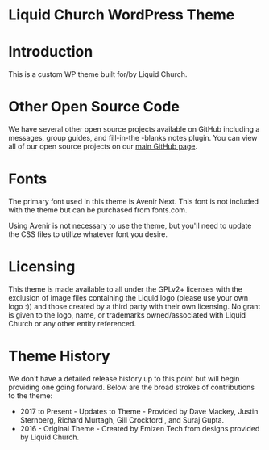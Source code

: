 # Liquid Church WordPress Theme

# Introduction

This is a custom WP theme built for/by Liquid Church.

# Other Open Source Code

We have several other open source projects available on GitHub including a messages, group guides, and fill-in-the
-blanks notes plugin. You can view all of our open source projects on our [main GitHub
page](https://github.com/liquidchurch/).

# Fonts

The primary font used in this theme is Avenir Next. This font is not included with the theme but can be purchased
from fonts.com.

Using Avenir is not necessary to use the theme, but you'll need to update the CSS files to utilize whatever
font you desire.

# Licensing

This theme is made available to all under the GPLv2+ licenses with the exclusion of image files containing the Liquid
logo (please use your own logo :)) and those created by a third party with their own licensing.
No grant is given to the logo, name, or trademarks owned/associated with Liquid Church or any other entity referenced.

# Theme History

We don't have a detailed release history up to this point but will begin providing one going forward. Below are the
broad strokes of contributions to the theme:

- 2017 to Present - Updates to Theme - Provided by Dave Mackey, Justin Sternberg, Richard Murtagh, Gill Crockford
  , and Suraj Gupta.
- 2016 - Original Theme - Created by Emizen Tech from designs provided by Liquid Church.
